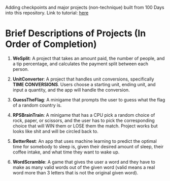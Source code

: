 Adding checkpoints and major projects (non-technique) built from 100 Days into this repository.
Link to tutorial: [here](https://www.hackingwithswift.com/100/swiftui)

# Brief Descriptions of Projects (In Order of Completion)
1. **WeSplit**: A project that takes an amount paid, the number of people, and a tip percentage, and calculates the payment split between each person.

2. **UnitConverter**: A project that handles unit conversions, specifically **TIME CONVERSIONS**. Users choose a starting unit, ending unit, and input a quantity, and the app will handle the conversion. 

3. **GuessTheFlag**: A minigame that prompts the user to guess what the flag of a random country is. 

4. **RPSBrainTrain**: A minigame that has a CPU pick a random choice of rock, paper, or scissors, and the user has to pick the corresponding choice that will WIN them or LOSE them the match. Project works but looks like shit and will be circled back to.

5. **BetterRest**: An app that uses machine learning to predict the optimal time for somebody to sleep is, given their desired amount of sleep, their coffee intake, and what time they want to wake up. 

6. **WordScramble**: A game that gives the user a word and they have to make as many valid words out of the given word (valid means a real word more than 3 letters that is not the original given word). 
